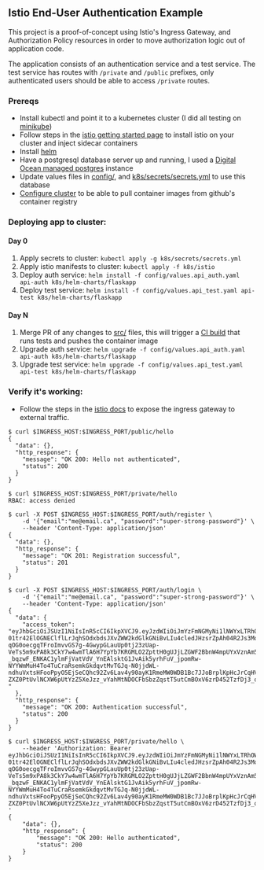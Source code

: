 ## Istio End-User Authentication Example

This project is a proof-of-concept using Istio's Ingress Gateway, and Authorization Policy resources in order to move authorization logic out of application code. 

The application consists of an authentication service and a test service. The test service has routes with `/private` and `/public` prefixes, only authenticated users should be able to access `/private` routes.

### Prereqs

- Install kubectl and point it to a kubernetes cluster (I did all testing on [minikube](https://minikube.sigs.k8s.io/docs/start/))
- Follow steps in the [istio getting started page](https://istio.io/latest/docs/setup/getting-started/) to install istio on your cluster and inject sidecar containers
- Install [helm](https://helm.sh/docs/intro/install/)
- Have a postgresql database server up and running, I used a [Digital Ocean managed postgres](https://docs.digitalocean.com/products/databases/postgresql/) instance
- Update values files in [config/](config/), and [k8s/secrets/secrets.yml](k8s/secrets/secrets.yml.example) to use this database
- [Configure cluster](https://dev.to/asizikov/using-github-container-registry-with-kubernetes-38fb) to be able to pull container images from github's container registry

### Deploying app to cluster:

#### Day 0

1. Apply secrets to cluster: `kubectl apply -g k8s/secrets/secrets.yml`
1. Apply istio manifests to cluster: `kubectl apply -f k8s/istio`
1. Deploy auth service: `helm install -f config/values.api_auth.yaml api-auth k8s/helm-charts/flaskapp`
1. Deploy test service: `helm install -f config/values.api_test.yaml api-test k8s/helm-charts/flaskapp`

#### Day N

1. Merge PR of any changes to [src/](src/) files, this will trigger a [CI build](.github/workflows) that runs tests and pushes the container image
1. Upgrade auth service: `helm upgrade -f config/values.api_auth.yaml api-auth k8s/helm-charts/flaskapp`
1. Upgrade test service: `helm upgrade -f config/values.api_test.yaml api-test k8s/helm-charts/flaskapp`

### Verify it's working:

- Follow the steps in the [istio docs](https://istio.io/latest/docs/tasks/traffic-management/ingress/ingress-control/) to expose the ingress gateway to external traffic.

```
$ curl $INGRESS_HOST:$INGRESS_PORT/public/hello
{
  "data": {},
  "http_response": {
    "message": "OK 200: Hello not authenticated",
    "status": 200
  }
}
```

```
$ curl $INGRESS_HOST:$INGRESS_PORT/private/hello
RBAC: access denied
```

```
$ curl -X POST $INGRESS_HOST:$INGRESS_PORT/auth/register \
	-d '{"email":"me@email.ca", "password":"super-strong-password"}' \
	--header 'Content-Type: application/json'
{
  "data": {},
  "http_response": {
    "message": "OK 201: Registration successful",
    "status": 201
  }
}
```

```
$ curl -X POST $INGRESS_HOST:$INGRESS_PORT/auth/login \
	-d '{"email":"me@email.ca", "password":"super-strong-password"}' \
	--header 'Content-Type: application/json'
{
  "data": {
    "access_token": "eyJhbGciOiJSUzI1NiIsInR5cCI6IkpXVCJ9.eyJzdWIiOiJmYzFmNGMyNi1lNWYxLTRhOWQtOTQ5Yi1kOGM2ZmE4ZDE4NzMiLCJleHAiOjE2NjU2NDgwMTAsImlzcyI6ImV4YW1wbGUuY29tIn0.UWpHFmCrOG-01tr42ElOGNEClflLrJqhSOdxbdsJXvZWW2kdGlkGNiBvLIu4cledJHzsrZpAh04R2Js3MqgPnJdKQKKcijinQmm-qOG0oecgqTFroImvvGS7g-4GwypGLauUp0tj23zUap-VeTs5m9xPA8k3CkY7w4wmTlA6H7YpYb7KRGMLO2ZpttH0gUJjLZGWF2BbnW4mpUYxVznAm55vub-_bqzwF_ENKAC1ylmFjVatVdV_YnEAlsktG1JvAik5yrhFuV_jpomRw-NYYWmMuH4To4TuCraRsemkGkdqvtMvTGJq-N0jjdWL-ndhuVxtsHFooPpyO5EjSeCQhc92Zv6Lav4y90ayK1RmeMW0WDB1Bc7JJoBrplKpHcJrCqHVst4ovbYxTWqJb_ALXjClJLKIubddqHiHYN_EFCZ-ZXZ0PtUvlNCXW6pUtYzZ5XeJzz_vYahMtNDOCFbSbzZqstT5utCmBOxV6zrD452TzfDj3_q_uEnsLMYe3cJ-"
  },
  "http_response": {
    "message": "OK 200: Authentication successful",
    "status": 200
  }
}
```

```
$ curl $INGRESS_HOST:$INGRESS_PORT/private/hello \
	--header 'Authorization: Bearer eyJhbGciOiJSUzI1NiIsInR5cCI6IkpXVCJ9.eyJzdWIiOiJmYzFmNGMyNi1lNWYxLTRhOWQtOTQ5Yi1kOGM2ZmE4ZDE4NzMiLCJleHAiOjE2NjU2NDgwMTAsImlzcyI6ImV4YW1wbGUuY29tIn0.UWpHFmCrOG-01tr42ElOGNEClflLrJqhSOdxbdsJXvZWW2kdGlkGNiBvLIu4cledJHzsrZpAh04R2Js3MqgPnJdKQKKcijinQmm-qOG0oecgqTFroImvvGS7g-4GwypGLauUp0tj23zUap-VeTs5m9xPA8k3CkY7w4wmTlA6H7YpYb7KRGMLO2ZpttH0gUJjLZGWF2BbnW4mpUYxVznAm55vub-_bqzwF_ENKAC1ylmFjVatVdV_YnEAlsktG1JvAik5yrhFuV_jpomRw-NYYWmMuH4To4TuCraRsemkGkdqvtMvTGJq-N0jjdWL-ndhuVxtsHFooPpyO5EjSeCQhc92Zv6Lav4y90ayK1RmeMW0WDB1Bc7JJoBrplKpHcJrCqHVst4ovbYxTWqJb_ALXjClJLKIubddqHiHYN_EFCZ-ZXZ0PtUvlNCXW6pUtYzZ5XeJzz_vYahMtNDOCFbSbzZqstT5utCmBOxV6zrD452TzfDj3_q_uEnsLMYe3cJ-'
{
    "data": {},
    "http_response": {
        "message": "OK 200: Hello authenticated",
        "status": 200
    }
}
```
